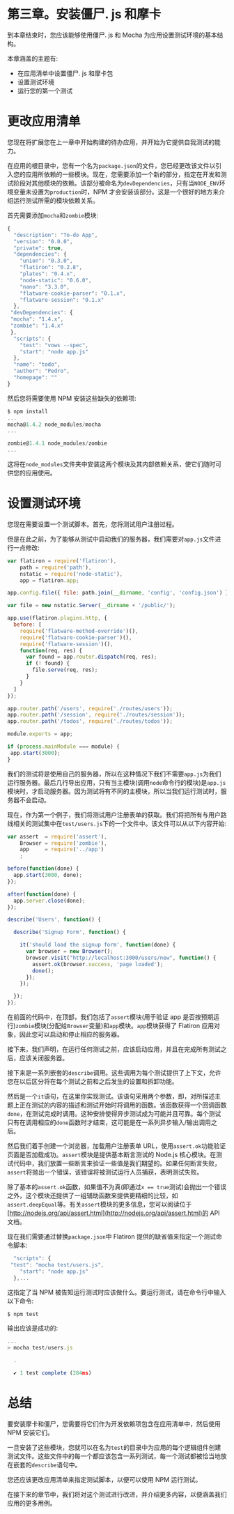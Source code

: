 # 第三章。安装僵尸. js 和摩卡

到本章结束时，您应该能够使用僵尸. js 和 Mocha 为应用设置测试环境的基本结构。

本章涵盖的主题有:

*   在应用清单中设置僵尸. js 和摩卡包
*   设置测试环境
*   运行您的第一个测试

# 更改应用清单

您现在将扩展您在上一章中开始构建的待办应用，并开始为它提供自我测试的能力。

在应用的根目录中，您有一个名为`package.json`的文件，您已经更改该文件以引入您的应用所依赖的一些模块。现在，您需要添加一个新的部分，指定在开发和测试阶段对其他模块的依赖。该部分被命名为`devDependencies`，只有当`NODE_ENV`环境变量未设置为`production`时，NPM 才会安装该部分。这是一个很好的地方来介绍运行测试所需的模块依赖关系。

首先需要添加`mocha`和`zombie`模块:

```js
{
  "description": "To-do App",
  "version": "0.0.0",
  "private": true, 
  "dependencies": {
    "union": "0.3.0",
    "flatiron": "0.2.8",
    "plates": "0.4.x",
    "node-static": "0.6.0",
    "nano": "3.3.0",
    "flatware-cookie-parser": "0.1.x",
    "flatware-session": "0.1.x"
  },
 "devDependencies": {
 "mocha": "1.4.x",
 "zombie": "1.4.x"
 },
  "scripts": {
    "test": "vows --spec",
    "start": "node app.js"
  },
  "name": "todo",
  "author": "Pedro",
  "homepage": ""
}
```

然后您将需要使用 NPM 安装这些缺失的依赖项:

```js
$ npm install
...
mocha@1.4.2 node_modules/mocha
...

zombie@1.4.1 node_modules/zombie
...
```

这将在`node_modules`文件夹中安装这两个模块及其内部依赖关系，使它们随时可供您的应用使用。

# 设置测试环境

您现在需要设置一个测试脚本。首先，您将测试用户注册过程。

但是在此之前，为了能够从测试中启动我们的服务器，我们需要对`app.js`文件进行一点修改:

```js
var flatiron = require('flatiron'),
    path = require('path'),
    nstatic = require('node-static'),
    app = flatiron.app;

app.config.file({ file: path.join(__dirname, 'config', 'config.json') });

var file = new nstatic.Server(__dirname + '/public/');

app.use(flatiron.plugins.http, {
  before: [
    require('flatware-method-override')(),
    require('flatware-cookie-parser')(),
    require('flatware-session')(),
    function(req, res) {
      var found = app.router.dispatch(req, res);
      if (! found) {
        file.serve(req, res);
      }
    }
  ]
});

app.router.path('/users', require('./routes/users'));
app.router.path('/session', require('./routes/session'));
app.router.path('/todos', require('./routes/todos'));

module.exports = app;

if (process.mainModule === module) {
 app.start(3000);
}

```

我们的测试将是使用自己的服务器，所以在这种情况下我们不需要`app.js`为我们运行服务器。最后几行导出应用，只有当主模块(调用`node`命令行的模块)是`app.js`模块时，才启动服务器。因为测试将有不同的主模块，所以当我们运行测试时，服务器不会启动。

现在，作为第一个例子，我们将测试用户注册表单的获取。我们将把所有与用户路线相关的测试集中在`test/users.js`下的一个文件中。该文件可以从以下内容开始:

```js
var assert  = require('assert'),
    Browser = require('zombie'),
    app     = require('../app')
    ;

before(function(done) {
  app.start(3000, done);
});

after(function(done) {
  app.server.close(done);
});

describe('Users', function() {

  describe('Signup Form', function() {

    it('should load the signup form', function(done) {
      var browser = new Browser();
      browser.visit("http://localhost:3000/users/new", function() {
        assert.ok(browser.success, 'page loaded');
        done();
      });
    });

  });
});
```

在前面的代码中，在顶部，我们包括了`assert`模块(用于验证 app 是否按预期运行)`zombie`模块(分配给`Browser`变量)和`app`模块。`app`模块获得了 Flatiron 应用对象，因此您可以启动和停止相应的服务器。

接下来，我们声明，在运行任何测试之前，应该启动应用，并且在完成所有测试之后，应该关闭服务器。

接下来是一系列嵌套的`describe`调用。这些调用为每个测试提供了上下文，允许您在以后区分将在每个测试之前和之后发生的设置和拆卸功能。

然后是一个`it`语句，在这里你实现测试。该语句采用两个参数，即，对所描述主题上正在测试的内容的描述和测试开始时将调用的函数。该函数获得一个回调函数`done`，在测试完成时调用。这种安排使得异步测试成为可能并且可靠。每个测试只有在调用相应的`done`函数时才结束，这可能是在一系列异步输入/输出调用之后。

然后我们着手创建一个浏览器，加载用户注册表单 URL，使用`assert.ok`功能验证页面是否加载成功。`assert`模块是提供基本断言测试的 Node.js 核心模块。在测试代码中，我们放置一些断言来验证一些值是我们期望的。如果任何断言失败，`assert`将抛出一个错误，该错误将被测试运行人员捕获，表明测试失败。

除了基本的`assert.ok`函数，如果值不为真(即通过`x == true`测试)会抛出一个错误之外，这个模块还提供了一组辅助函数来提供更精细的比较，如`assert.deepEqual`等。有关`assert`模块的更多信息，您可以阅读位于[http://nodejs.org/api/assert.html](http://nodejs.org/api/assert.html)的 API 文档。

现在我们需要通过替换`package.json`中 Flatiron 提供的缺省值来指定一个测试命令脚本:

```js
  "scripts": {
 "test": "mocha test/users.js",
    "start": "node app.js"
  },...
```

这指定了当 NPM 被告知运行测试时应该做什么。要运行测试，请在命令行中输入以下命令:

```js
$ npm test
```

输出应该是成功的:

```js
...
> mocha test/users.js

  .

  ✔ 1 test complete (284ms)
```

# 总结

要安装摩卡和僵尸，您需要将它们作为开发依赖项包含在应用清单中，然后使用 NPM 安装它们。

一旦安装了这些模块，您就可以在名为`test`的目录中为应用的每个逻辑组件创建测试文件。这些文件中的每一个都应该包含一系列测试，每一个测试都被恰当地放在嵌套的`describe`语句中。

您还应该更改应用清单来指定测试脚本，以便可以使用 NPM 运行测试。

在接下来的章节中，我们将对这个测试进行改进，并介绍更多内容，以便涵盖我们应用的更多用例。